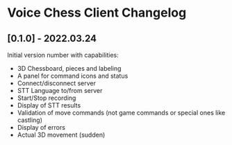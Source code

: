 # Voice Chess Client Changelog

## [0.1.0] - 2022.03.24

Initial version number with capabilities:

- 3D Chessboard, pieces and labeling
- A panel for command icons and status
- Connect/disconnect server
- STT Language to/from server
- Start/Stop recording
- Display of STT results
- Validation of move commands (not game commands or special ones like castling)
- Display of errors
- Actual 3D movement (sudden)
